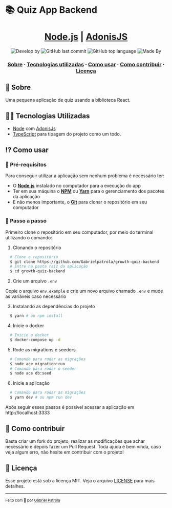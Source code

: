 # 📚 Quiz App Backend

<h1 align="center">
    <a href="https://nodejs.org/en/" target="_blank" rel="noopener">Node.js</a> | <a href="https://docs.adonisjs.com/guides/introduction" target="_blank" rel="noopener">AdonisJS</a> 
</h1>

<p align="center">
  <img alt="Develop by" src="https://img.shields.io/badge/Develop%20by-Gabriel%20Patrola-blue?style=flat&logo=Awesome-Lists">
  <img alt="GitHub last commit" src="https://img.shields.io/github/last-commit/gabrielpatrola/growth-quiz-backend?color=informational&style=flat&logo=GitHub-Actions">
  <img alt="GitHub top language" src="https://img.shields.io/github/languages/top/gabrielpatrola/growth-quiz-backend?color=important&style=flat&logo=TypeScript">
  <img alt="Made By" src="https://img.shields.io/github/license/gabrielpatrola/growth-quiz-backend?&style=flat&logo=Google-Sheets">
<p>

<h3 align="center">
  <a href="#-sobre">Sobre</a>
  <span> · </span>
  <a href="#-tecnologias-utilizadas">Tecnologias utilizadas</a>
  <span> · </span>
  <a href="#-como-usar">Como usar</a>
  <span> · </span>
  <a href="#-como-contribuir">Como contribuir</a>
  <span> · </span>
  <a href="#-licença">Licença</a>
</h3>

## 💭 Sobre

Uma pequena aplicação de quiz usando a biblioteca React.

## 👨‍💻 Tecnologias Utilizadas


- <a href="https://nodejs.org/en/" target="_blank" rel="noopener">Node</a> com <a href="https://docs.adonisjs.com/guides/introduction" target="_blank" rel="noopener">AdonisJs</a>
- <a href="https://www.typescriptlang.org/" target="_blank" rel="noopener">TypeScript</a> para tipagem do projeto como um todo.

## ⁉ Como usar

### 🤔 Pré-requisitos

Para conseguir utilizar a aplicação sem nenhum problema é necessário ter:

- O **<a href="https://nodejs.org/en/" target="_blank" rel="noopener">Node.js</a>** instalado no computador para a execução do app
- Ter em sua máquina o **<a href="https://www.npmjs.com/" target="_blank" rel="noopener">NPM</a>** ou **<a href="https://yarnpkg.com/" target="_blank" rel="noopener">Yarn</a>** para o gerenciamento dos pacotes da aplicação
- E não menos importante, o **<a href="https://git-scm.com/" target="_blank" rel="noopener">Git</a>** para clonar o repositório em seu computador

### 📝 Passo a passo

Primeiro clone o repositório em seu computador, por meio do terminal utilizando o comando:

1. Clonando o repositório

```sh
  # Clone o repositório
  $ git clone https://github.com/Gabrielpatrola/growth-quiz-backend
  # Entre na pasta raiz da aplicação
  $ cd growth-quiz-backend
```

2. Crie um arquivo `.env`

Copie o arquivo `env.example` e crie um novo arquivo chamado `.env` e mude as variáveis caso necessário

3. Instalando as dependências do projeto

```sh
  $ yarn # ou npm install
```

4. Inicie o docker

```sh
  # Inicie o docker
  $ docker-compose up -d
```

5. Rode as migrations e seeders

```sh
  # Comando para rodar as migrações
  $ node ace migration:run 
  # Comando para rodar o seeder
  $ node ace db:seed
```

6. Inicie a aplicação

```sh
  # Comando para rodar as migrações
  $ yarn dev # ou npm run dev
```

Após seguir esses passos é possível acessar a aplicação em http://localhost:3333

## 💪 Como contribuir

Basta criar um fork do projeto, realizar as modificações que achar necessário e depois fazer um Pull Request.
Toda ajuda é bem vinda, caso veja algum erro, não hesite em contribuir com o projeto!

## 📃 Licença

Esse projeto está sob a licença MIT. Veja o arquivo [LICENSE](/LICENSE) para mais detalhes.

---

<sup> Feito com 💙 por <a href="https://github.com/gabrielpatrola" target="_blank" rel="noopener">Gabriel Patrola</a>
